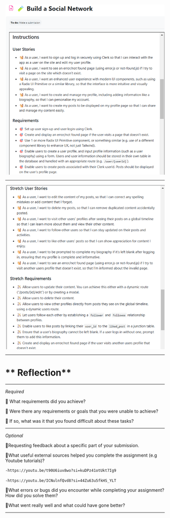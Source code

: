 ![alt text](UserStories.png)

---

![alt text](StretchUserStories.png)

---

# ** Reflection**

---

_Required_

🎯 What requirements did you achieve?

🎯 Were there any requirements or goals that you were unable to achieve?

🎯 If so, what was it that you found difficult about these tasks?

---

_Optional_

🏹Requesting feedback about a specific part of your submission.

🏹What useful external sources helped you complete the assignment (e.g Youtube tutorials)?

    -https://youtu.be/t90U6iuv8wo?si=kuDPz41otUkt7Ig9

    -https://youtu.be/ICNulnfQvd8?si=44Zu63u5fkHS_YLT

🏹What errors or bugs did you encounter while completing your assignment? How did you solve them?

🏹What went really well and what could have gone better?

---
